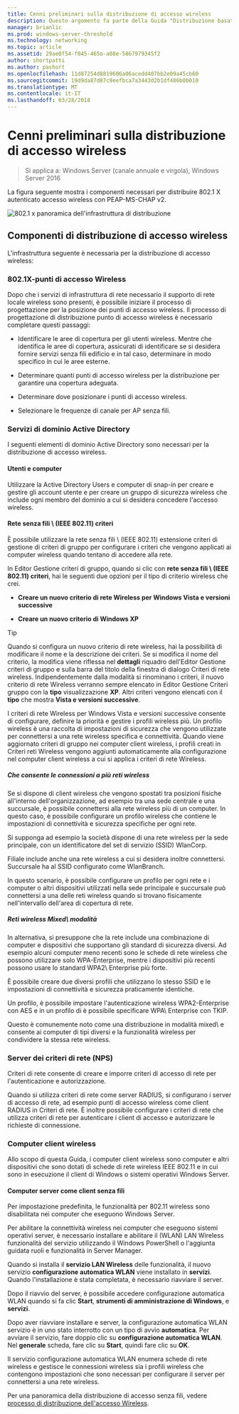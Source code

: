 ```yaml
---
title: Cenni preliminari sulla distribuzione di accesso wireless
description: Questo argomento fa parte della Guida "Distribuzione basata su Password 802.1 X Authenticated Wireless Access" rete di Windows Server 2016
manager: brianlic
ms.prod: windows-server-threshold
ms.technology: networking
ms.topic: article
ms.assetid: 29ae0f54-f045-465a-a08e-5867979345f2
author: shortpatti
ms.author: pashort
ms.openlocfilehash: 11d87254d8819606a06acedd407bb2e09a45cb60
ms.sourcegitcommit: 19d9da87d87c9eefbca7a3443d2b1df486b0b010
ms.translationtype: MT
ms.contentlocale: it-IT
ms.lasthandoff: 03/28/2018
---
```

# <a name="wireless-access-deployment-overview"></a>Cenni preliminari sulla distribuzione di accesso wireless

>Si applica a: Windows Server (canale annuale e virgola), Windows Server 2016

La figura seguente mostra i componenti necessari per distribuire 802.1 X autenticato accesso wireless con PEAP\-MS\-CHAP v2.  

![802.1 x panoramica dell'infrastruttura di distribuzione](../../../media/8021X-Deploy-Overview/8021X-Deploy-Overview.jpg)

## <a name="wireless-access-deployment-components"></a>Componenti di distribuzione di accesso wireless
L'infrastruttura seguente è necessaria per la distribuzione di accesso wireless:

### <a name="8021x-capable-wireless-access-points"></a>802.1X\-punti di accesso Wireless
Dopo che i servizi di infrastruttura di rete necessario il supporto di rete locale wireless sono presenti, è possibile iniziare il processo di progettazione per la posizione dei punti di accesso wireless. Il processo di progettazione di distribuzione punto di accesso wireless è necessario completare questi passaggi:

- Identificare le aree di copertura per gli utenti wireless. Mentre che identifica le aree di copertura, assicurati di identificare se si desidera fornire servizi senza fili edificio e in tal caso, determinare in modo specifico in cui le aree esterne.

- Determinare quanti punti di accesso wireless per la distribuzione per garantire una copertura adeguata.

- Determinare dove posizionare i punti di accesso wireless.

- Selezionare le frequenze di canale per AP senza fili.

### <a name="active-directory-domain-services"></a>Servizi di dominio Active Directory
I seguenti elementi di dominio Active Directory sono necessari per la distribuzione di accesso wireless.

#### <a name="users-and-computers"></a>Utenti e computer

Utilizzare la Active Directory Users e computer di snap-in per creare e gestire gli account utente e per creare un gruppo di sicurezza wireless che include ogni membro del dominio a cui si desidera concedere l'accesso wireless.

#### <a name="wireless-network-ieee-80211-policies"></a>Rete senza fili \ (IEEE 802.11\) criteri

È possibile utilizzare la rete senza fili \ (IEEE 802.11\) estensione criteri di gestione di criteri di gruppo per configurare i criteri che vengono applicati ai computer wireless quando tentano di accedere alla rete.

In Editor Gestione criteri di gruppo, quando si clic con **rete senza fili \ (IEEE 802.11\) criteri**, hai le seguenti due opzioni per il tipo di criterio wireless che crei.

- **Creare un nuovo criterio di rete Wireless per Windows Vista e versioni successive**

- **Creare un nuovo criterio di Windows XP**

>[!TIP]
>Quando si configura un nuovo criterio di rete wireless, hai la possibilità di modificare il nome e la descrizione dei criteri. Se si modifica il nome del criterio, la modifica viene riflessa nel **dettagli** riquadro dell'Editor Gestione criteri di gruppo e sulla barra del titolo della finestra di dialogo Criteri di rete wireless. Indipendentemente dalla modalità si rinominano i criteri, il nuovo criterio di rete Wireless verranno sempre elencato in Editor Gestione Criteri gruppo con la **tipo** visualizzazione **XP**. Altri criteri vengono elencati con il **tipo** che mostra **Vista e versioni successive**.  

I criteri di rete Wireless per Windows Vista e versioni successive consente di configurare, definire la priorità e gestire i profili wireless più. Un profilo wireless è una raccolta di impostazioni di sicurezza che vengono utilizzate per connettersi a una rete wireless specifica e connettività. Quando viene aggiornato criteri di gruppo nei computer client wireless, i profili creati in Criteri reti Wireless vengono aggiunti automaticamente alla configurazione nel computer client wireless a cui si applica i criteri di rete Wireless.

##### <a name="allowing-connections-to-multiple-wireless-networks"></a>Che consente le connessioni a più reti wireless

Se si dispone di client wireless che vengono spostati tra posizioni fisiche all'interno dell'organizzazione, ad esempio tra una sede centrale e una succursale, è possibile connettersi alla rete wireless più di un computer. In questo caso, è possibile configurare un profilo wireless che contiene le impostazioni di connettività e sicurezza specifiche per ogni rete.

Si supponga ad esempio la società dispone di una rete wireless per la sede principale, con un identificatore del set di servizio \(SSID\) WlanCorp.

Filiale include anche una rete wireless a cui si desidera inoltre connettersi. Succursale ha al SSID configurato come WlanBranch.

In questo scenario, è possibile configurare un profilo per ogni rete e i computer o altri dispositivi utilizzati nella sede principale e succursale può connettersi a una delle reti wireless quando si trovano fisicamente nell'intervallo dell'area di copertura di rete.

##### <a name="mixed-mode-wireless-networks"></a>Reti wireless Mixed\ modalità

In alternativa, si presuppone che la rete include una combinazione di computer e dispositivi che supportano gli standard di sicurezza diversi. Ad esempio alcuni computer meno recenti sono le schede di rete wireless che possono utilizzare solo WPA\-Enterprise, mentre i dispositivi più recenti possono usare lo standard WPA2\ Enterprise più forte.

È possibile creare due diversi profili che utilizzano lo stesso SSID e le impostazioni di connettività e sicurezza praticamente identiche.

Un profilo, è possibile impostare l'autenticazione wireless WPA2\-Enterprise con AES e in un profilo di è possibile specificare WPA\ Enterprise con TKIP.

Questo è comunemente noto come una distribuzione in modalità mixed\ e consente ai computer di tipi diversi e la funzionalità wireless per condividere la stessa rete wireless.

### <a name="network-policy-server-nps"></a>Server dei criteri di rete \(NPS\)
Criteri di rete consente di creare e imporre criteri di accesso di rete per l'autenticazione e autorizzazione.

Quando si utilizza criteri di rete come server RADIUS, si configurano i server di accesso di rete, ad esempio punti di accesso wireless come client RADIUS in Criteri di rete. È inoltre possibile configurare i criteri di rete che utilizza criteri di rete per autenticare i client di accesso e autorizzare le richieste di connessione.  

### <a name="wireless-client-computers"></a>Computer client wireless
Allo scopo di questa Guida, i computer client wireless sono computer e altri dispositivi che sono dotati di schede di rete wireless IEEE 802.11 e in cui sono in esecuzione il client di Windows o sistemi operativi Windows Server.

#### <a name="server-computers-as-wireless-clients"></a>Computer server come client senza fili

Per impostazione predefinita, le funzionalità per 802.11 wireless sono disabilitata nei computer che eseguono Windows Server.

Per abilitare la connettività wireless nei computer che eseguono sistemi operativi server, è necessario installare e abilitare il \(WLAN\) LAN Wireless funzionalità del servizio utilizzando il Windows PowerShell o l'aggiunta guidata ruoli e funzionalità in Server Manager.

Quando si installa il **servizio LAN Wireless** delle funzionalità, il nuovo servizio **configurazione automatica WLAN** viene installato in **servizi**. Quando l'installazione è stata completata, è necessario riavviare il server.

Dopo il riavvio del server, è possibile accedere configurazione automatica WLAN quando si fa clic **Start**, **strumenti di amministrazione di Windows**, e **servizi**.

Dopo aver riavviare installare e server, la configurazione automatica WLAN servizio è in uno stato interrotto con un tipo di avvio **automatica**. Per avviare il servizio, fare doppio clic su **configurazione automatica WLAN**. Nel **generale** scheda, fare clic su **Start**, quindi fare clic su **OK**.

Il servizio configurazione automatica WLAN enumera schede di rete wireless e gestisce le connessioni wireless sia i profili wireless che contengono impostazioni che sono necessari per configurare il server per connettersi a una rete wireless.

Per una panoramica della distribuzione di accesso senza fili, vedere [processo di distribuzione dell'accesso Wireless](c-wireless-access-deploy-process.md).
